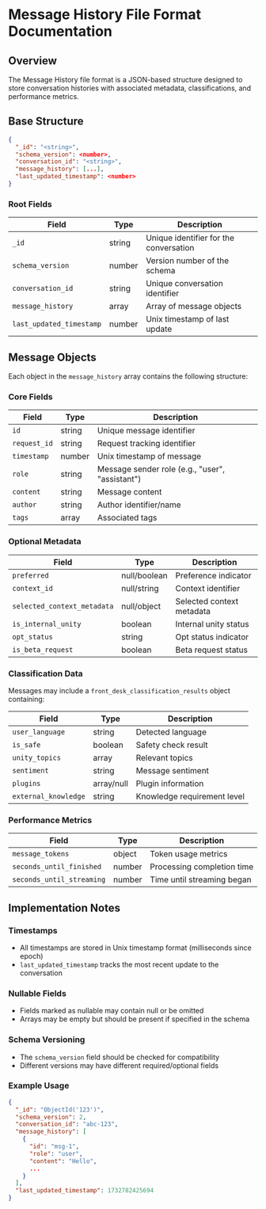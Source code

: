 # Message History File Format Documentation

## Overview
The Message History file format is a JSON-based structure designed to store conversation histories with associated metadata, classifications, and performance metrics.

## Base Structure
```json
{
  "_id": "<string>",
  "schema_version": <number>,
  "conversation_id": "<string>",
  "message_history": [...],
  "last_updated_timestamp": <number>
}
```

### Root Fields
| Field | Type | Description |
|-------|------|-------------|
| `_id` | string | Unique identifier for the conversation |
| `schema_version` | number | Version number of the schema |
| `conversation_id` | string | Unique conversation identifier |
| `message_history` | array | Array of message objects |
| `last_updated_timestamp` | number | Unix timestamp of last update |

## Message Objects
Each object in the `message_history` array contains the following structure:

### Core Fields
| Field | Type | Description |
|-------|------|-------------|
| `id` | string | Unique message identifier |
| `request_id` | string | Request tracking identifier |
| `timestamp` | number | Unix timestamp of message |
| `role` | string | Message sender role (e.g., "user", "assistant") |
| `content` | string | Message content |
| `author` | string | Author identifier/name |
| `tags` | array | Associated tags |

### Optional Metadata
| Field | Type | Description |
|-------|------|-------------|
| `preferred` | null/boolean | Preference indicator |
| `context_id` | null/string | Context identifier |
| `selected_context_metadata` | null/object | Selected context metadata |
| `is_internal_unity` | boolean | Internal unity status |
| `opt_status` | string | Opt status indicator |
| `is_beta_request` | boolean | Beta request status |

### Classification Data
Messages may include a `front_desk_classification_results` object containing:

| Field | Type | Description |
|-------|------|-------------|
| `user_language` | string | Detected language |
| `is_safe` | boolean | Safety check result |
| `unity_topics` | array | Relevant topics |
| `sentiment` | string | Message sentiment |
| `plugins` | array/null | Plugin information |
| `external_knowledge` | string | Knowledge requirement level |

### Performance Metrics
| Field | Type | Description |
|-------|------|-------------|
| `message_tokens` | object | Token usage metrics |
| `seconds_until_finished` | number | Processing completion time |
| `seconds_until_streaming` | number | Time until streaming began |

## Implementation Notes

### Timestamps
- All timestamps are stored in Unix timestamp format (milliseconds since epoch)
- `last_updated_timestamp` tracks the most recent update to the conversation

### Nullable Fields
- Fields marked as nullable may contain null or be omitted
- Arrays may be empty but should be present if specified in the schema

### Schema Versioning
- The `schema_version` field should be checked for compatibility
- Different versions may have different required/optional fields

### Example Usage
```json
{
  "_id": "ObjectId('123')",
  "schema_version": 2,
  "conversation_id": "abc-123",
  "message_history": [
    {
      "id": "msg-1",
      "role": "user",
      "content": "Hello",
      ...
    }
  ],
  "last_updated_timestamp": 1732782425694
}
```

